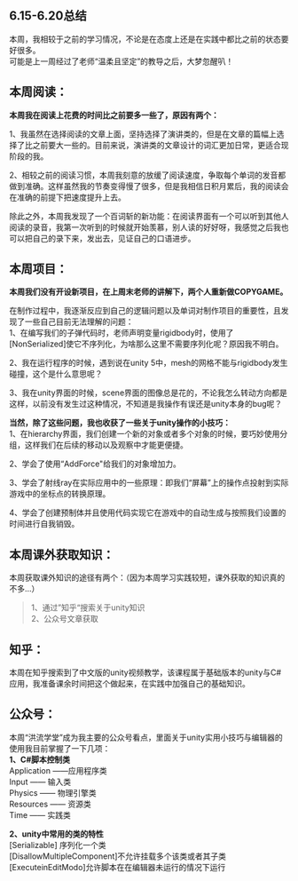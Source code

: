 6.15-6.20总结
-------------

  本周，我相较于之前的学习情况，不论是在态度上还是在实践中都比之前的状态要好很多。  
  可能是上一周经过了老师“温柔且坚定”的教导之后，大梦忽醒叭！  
  
  本周阅读：
  --------  
  **本周我在阅读上花费的时间比之前要多一些了，原因有两个：**
  
  1、我虽然在选择阅读的文章上面，坚持选择了演讲类的，但是在文章的篇幅上选择了比之前要大一些的。目前来说，演讲类的文章设计的词汇更加日常，更适合现阶段的我。  
  
  2、相较之前的阅读习惯，本周我刻意的放缓了阅读速度，争取每个单词的发音都做到准确。这样虽然我的节奏变得慢了很多，但是我相信日积月累后，我的阅读会在准确的前提下把速度提升上去。
  
   
   除此之外，本周我发现了一个百词斩的新功能：在阅读界面有一个可以听到其他人阅读的录音，我第一次听到的时候就开始羡慕，别人读的好好呀，我感觉之后我也可以把自己的录下来，发出去，见证自己的口语进步。
   
   本周项目：
   ---------
   **本周我们没有开设新项目，在上周末老师的讲解下，两个人重新做COPYGAME。**  
   
   在制作过程中，我逐渐反应到自己的逻辑问题以及单词对制作项目的重要性，且发现了一些自己目前无法理解的问题：  
   1、在编写我们的子弹代码时，老师声明变量rigidbody时，使用了[NonSerialized]使它不序列化，为啥那么这里不需要序列化呢？原因我不明白。
   
   2、我在运行程序的时候，遇到说在unity 5中，mesh的网格不能与rigidbody发生碰撞，这个是什么意思呢？  
   
   3、我在unity界面的时候，scene界面的图像总是花的，不论我怎么转动方向都是这样，以前没有发生过这种情况，不知道是我操作有误还是unity本身的bug呢？  
   
   **当然，除了这些问题，我也收获了一些关于unity操作的小技巧：**  
   1、在hierarchy界面，我们创建一个新的对象或者多个对象的时候，要巧妙使用分组，这样我们在后续的移动以及观察中才能更便捷。  
   
   2、学会了使用“AddForce"给我们的对象增加力。 
   
   3、学会了射线ray在实际应用中的一些原理：即我们“屏幕”上的操作点投射到实际游戏中的坐标点的转换原理。
   
   4、学会了创建预制体并且使用代码实现它在游戏中的自动生成与按照我们设置的时间进行自我销毁。  
   
   本周课外获取知识：
   ---------------
   本周获取课外知识的途径有两个：（因为本周学习实践较短，课外获取的知识真的不多...）
   >1、通过”知乎“搜索关于unity知识  
   >2、公众号文章获取  
   
   知乎：
   ----
   
   本周在知乎搜索到了中文版的unity视频教学，该课程属于基础版本的unity与C#应用，我准备课余时间把这个做起来，在实践中加强自己的基础知识。  
   
   公众号：
   -------
本周“洪流学堂”成为我主要的公众号看点，里面关于unity实用小技巧与编辑器的使用我目前掌握了一下几项：  
**1、C#脚本控制类**  
Application ——应用程序类  
Input —— 输入类  
Physics —— 物理引擎类  
Resources —— 资源类  
Time —— 实践类      

**2、unity中常用的类的特性**  
[Serializable] 序列化一个类  
[DisallowMultipleComponent]不允许挂载多个该类或者其子类  
[ExecuteinEditModo]允许脚本在在编辑器未运行的情况下运行

   
